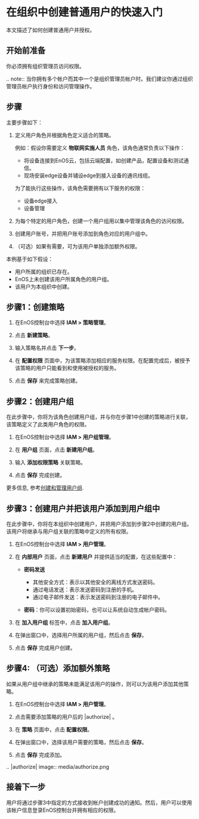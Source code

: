 # 在组织中创建普通用户的快速入门

本文描述了如何创建普通用户并授权。

## 开始前准备<beforestart>

你必须拥有组织管理员访问权限。

.. note:: 当你拥有多个帐户而其中一个是组织管理员帐户时。我们建议你通过组织管理员帐户执行身份和访问管理操作。

## 步骤<procedure>

主要步骤如下：

1. 定义用户角色并根据角色定义适合的策略。

   例如：假设你需要定义 **物联网实施人员** 角色，该角色通常负责以下操作：

   - 将设备连接到EnOS云，包括云端配置，如创建产品，配置设备和测试通信。
   - 现场安装edge设备并铺设edge到接入设备的通讯线缆。

   为了能执行这些操作，该角色需要拥有以下服务的权限：

   - 设备edge接入
   - 设备管理

2. 为每个特定的用户角色，创建一个用户组用以集中管理该角色的访问权限。

3. 创建用户账号，并把用户账号添加到角色对应的用户组中。

4. （可选）如果有需要，可为该用户单独添加额外权限。

本例基于如下假设：
 - 用户所属的组织已存在。
 - EnOS上未创建该用户所属角色的用户组。
 - 该用户为本组织中创建。

## 步骤1：创建策略<createpolicy>

1. 在EnOS控制台中选择 **IAM > 策略管理**。

2. 点击 **新建策略**。

3. 输入策略名并点击 **下一步**。

4. 在 **配置权限** 页面中，为该策略添加相应的服务权限。在配置完成后，被授予该策略的用户只能看到和使用被授权的服务。

5. 点击 **保存** 来完成策略创建。

## 步骤2：创建用户组<createusergroup>

在此步骤中，你将为该角色创建用户组，并与你在步骤1中创建的策略进行关联，该策略定义了此类用户角色的权限。

1. 在EnOS控制台中选择 **IAM > 用户组管理**。

2. 在 **用户组** 页面，点击 **新建用户组**。

3. 输入 **添加权限策略** 关联策略。

5. 点击 **保存** 完成创建。

更多信息, 参考[创建和管理用户组](managing_groups).

## 步骤3：创建用户并把该用户添加到用户组中<createuser>

在此步骤中，你将在本组织中创建用户，并把用户添加到步骤2中创建的用户组。该用户将继承与用户组关联的策略中定义的所有权限。

1. 在EnOS控制台中选择 **IAM > 用户管理**。

2. 在 **内部用户** 页面，点击 **新建用户** 并提供适当的配置，在这些配置中：

   - **密码发送**

     + 其他安全方式：表示以其他安全的离线方式发送密码。
     + 通过电话发送：表示发送密码到注册的手机。
     + 通过电子邮件发送：表示发送密码到注册的电子邮件中。
     
   - **密码**：你可以设置初始密码，也可以让系统自动生成帐户密码。

3. 在 **加入用户组** 标签中，点击 **加入用户组**。

4. 在弹出窗口中，选择用户所属的用户组，然后点击 **保存**。

5. 点击 **保存** 完成用户创建。


## 步骤4: （可选）添加额外策略<additionalpolicies>

如果从用户组中继承的策略未能满足该用户的操作，则可以为该用户添加其他策略。

1. 在EnOS控制台中选择 **IAM > 用户管理**。

2. 点击需要添加策略的用户后的 |authorize| 。

3. 在 **策略** 页面中，点击 **配置权限**。

4. 在弹出窗口中，选择该用户需要的策略，然后点击 **保存**。

5. 点击 **保存** 完成添加。

.. |authorize| image:: media/authorize.png

## 接着下一步<nextstep>

用户将通过步骤3中指定的方式接收到帐户创建成功的通知。然后，用户可以使用该帐户信息登录EnOS控制台并拥有相应的权限。
